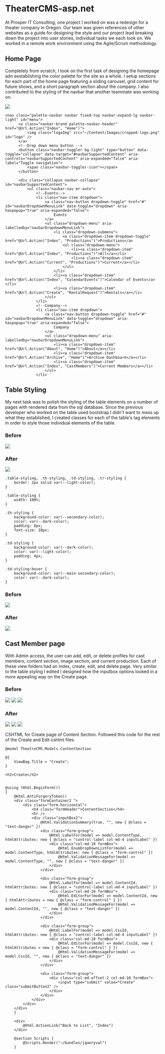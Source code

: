 # TheaterCMS-asp.net

At Prosper IT Consulting, one project I worked on was a redesign for a theater company in Oregon. Our team was given references of other websites as a guide for designing the 
style and our project lead breaking down the project into user stories, individual tasks we each took on. We worked in a remote work environment using the Agile/Scrum 
methodology.

## Home Page

Completely from scratch, I took on the first task of designing the homepage adn eestablishing the color palette for the site as a whole. I setup sections for each part of the
home page featuring a sliding carousel, grid content for future shows, and a short paragraph section about the company. I also contributed to the styling of the navbar that 
another teammate was working on.

![](https://github.com/MarkMadness/TheaterCMS-asp.net/blob/main/showcase/After_Navbar_2.jpg)

    <nav class="palette-navbar navbar fixed-top navbar-expand-lg navbar-light" id="menu">
          <a class="navbar-brand palette-navbar-header" href="@Url.Action("Index", "Home")">
              <img class="logoImg" src="~/Content/Images/cropped-logo.png" id="logo" />
          </a>
          <!--Drop down menu button -->
          <button class="navbar-toggler bg-light" type="button" data-toggle="collapse" data-target="#navbarSupportedContent" aria-controls="navbarSupportedContent" aria-expanded="false" aria-label="Toggle navigation">
              <span class="navbar-toggler-icon"></span>
          </button>

          <div class="collapse navbar-collapse" id="navbarSupportedContent">
              <ul class="navbar-nav mr-auto">
                  <!--Events-->
                  <li class="nav-item dropdown">
                      <a class="nav-button dropdown-toggle" href="#" id="navbarDropdownMenuLink" data-toggle="dropdown" aria-haspopup="true" aria-expanded="false">
                          Events
                      </a>
                      <ul class="dropdown-menu" aria-labelledby="navbarDropdownMenuLink">
                          <li class="dropdown-submenu">
                              <a class="dropdown-item dropdown-toggle" href="@Url.Action("Index", "Productions")">Productions</a>
                              <ul class="dropdown-menu">
                                  <li><a class="dropdown-item" href="@Url.Action("Index", "Productions")">All</a></li>
                                  <li><a class="dropdown-item" href="@Url.Action("Current", "Productions")">Current</a></li>
                              </ul>
                          </li>
                          <li><a class="dropdown-item" href="@Url.Action("Index", "CalendarEvents")">Calendar of Events</a></li>
                          <li><a class="dropdown-item" href="@Url.Action("Create", "RentalRequest")">Rentals</a></li>
                      </ul>
                  </li>
                  <!--Company-->
                  <li class="nav-item dropdown">
                      <a class="nav-button dropdown-toggle" href="#" id="navbarDropdownMenuLink" data-toggle="dropdown" aria-haspopup="true" aria-expanded="false">
                          Company
                      </a>
                      <ul class="dropdown-menu" aria-labelledby="navbarDropdownMenuLink">
                          <li><a class="dropdown-item" href="@Url.Action("About", "Home")">About</a></li>
                          <li><a class="dropdown-item" href="@Url.Action("Archive", "Home")">Archive Dashboard</a></li>
                          <li><a class="dropdown-item" href="@Url.Action("Index", "CastMembers")">Current Members</a></li>
                      </ul>
                  </li>

## Table Styling

My next task was to polish the styling of the table elements on a number of pages with rendered data from the sql database. Since the previous developer who worked on the table
used bootstrap I didn't want to mess up what they established, I created classes for each of the table's tag elements in order to style those individual elements of the table.

### Before

![](https://github.com/MarkMadness/TheaterCMS-asp.net/blob/main/showcase/03_Before.jpg)

### After

![](https://github.com/MarkMadness/TheaterCMS-asp.net/blob/main/showcase/03_After.jpg)

    .table-styling, .th-styling, .td-styling, .tr-styling {
        border: 2px solid var(--light-color);
    }

    .table-styling {
        width: 100%;
    }

    .th-styling {
        background-color: var(--secondary-color);
        color: var(--dark-color);
        padding: 8px;
        font-size: 18px;
    }

    .td-styling {
        background-color: var(--dark-color);
        color: var(--light-color);
        padding: 4px;
    }

    .td-styling:hover {
        background-color: var(--main-secondary-color);
        color: var(--dark-color);
    }

### Before
![](https://github.com/MarkMadness/TheaterCMS-asp.net/blob/master/TheaterCMS/03_Before.jpg)

### After
![](https://github.com/MarkMadness/TheaterCMS-asp.net/blob/master/TheaterCMS/03_After.jpg)

## Cast Member page
With Admin access, the user can add, edit, or delete profiles for cast members, content section, image section, and current production. Each of these view folders had an index, create, edit, 
and delete page. Very similar to the table styling I edited I designed how the inputbox options looked in a more appealing way on the Create page. 

### Before
![](https://github.com/MarkMadness/TheaterCMS-asp.net/blob/master/TheaterCMS/04_ContentSection_Create_Before.jpg)
![](https://github.com/MarkMadness/TheaterCMS-asp.net/blob/master/TheaterCMS/04_ContentSection_Edit_Before.jpg)
![](https://github.com/MarkMadness/TheaterCMS-asp.net/blob/master/TheaterCMS/04_DisplayInfo_Create_Before.jpg)

### After
![](https://github.com/MarkMadness/TheaterCMS-asp.net/blob/master/TheaterCMS/04_ContentSection_Create_After.jpg)
![](https://github.com/MarkMadness/TheaterCMS-asp.net/blob/master/TheaterCMS/04_ContentSection_Edit_After.jpg)
![](https://github.com/MarkMadness/TheaterCMS-asp.net/blob/master/TheaterCMS/04_DisplayInfo_Create_After.jpg)

CSHTML for Create page of Content Section. Followed this code for the rest of the Create and Edit cshtml files.

    @model TheatreCMS.Models.ContentSection

    @{
        ViewBag.Title = "Create";
    }

    <h2>Create</h2>


    @using (Html.BeginForm()) 
    {
        @Html.AntiForgeryToken()
        <div class="formContainer2 ">
            <div class="form-horizontal">
                <h4 class="formHeader">ContentSection</h4>
                <hr />
                <div class="inputBox2">
                    @Html.ValidationSummary(true, "", new { @class = "text-danger" })
                    <div class="form-group">
                        @Html.LabelFor(model => model.ContentType, htmlAttributes: new { @class = "control-label col-md-4 inputLabel" })
                        <div class="col-md-10 formBox">
                            @Html.EnumDropDownListFor(model => model.ContentType, htmlAttributes: new { @class = "form-control" })
                            @Html.ValidationMessageFor(model => model.ContentType, "", new { @class = "text-danger" })
                        </div>
                    </div>

                    <div class="form-group">
                        @Html.LabelFor(model => model.ContentId, htmlAttributes: new { @class = "control-label col-md-4 inputLabel" })
                        <div class="col-md-10 formBox">
                            @Html.EditorFor(model => model.ContentId, new { htmlAttributes = new { @class = "form-control" } })
                            @Html.ValidationMessageFor(model => model.ContentId, "", new { @class = "text-danger" })
                        </div>
                    </div>

                    <div class="form-group">
                        @Html.LabelFor(model => model.CssId, htmlAttributes: new { @class = "control-label col-md-4 inputLabel" })
                        <div class="col-md-10 formBox">
                            @Html.EditorFor(model => model.CssId, new { htmlAttributes = new { @class = "form-control" } })
                            @Html.ValidationMessageFor(model => model.CssId, "", new { @class = "text-danger" })
                        </div>
                    </div>

                    <div class="form-group">
                        <div class="col-md-offset-2 col-md-10 formBox">
                            <input type="submit" value="Create" class="submitButton2" />
                        </div>
                    </div>
                </div>
            </div> 
        </div>
        }

        <div>
            @Html.ActionLink("Back to List", "Index")
        </div>

        @section Scripts {
            @Scripts.Render("~/bundles/jqueryval")
        }

 
